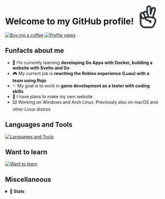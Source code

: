 <a href="https://iconoir.com">
  <picture>
    <source media="(prefers-color-scheme: dark)" srcset="./img/peace-hand-dark.svg">
    <img alt="Peace Hand" align="right" width="16%" src="./img/peace-hand-light.svg">
  </picture>
</a>

# Welcome to my GitHub profile!

[![Buy me a coffee](https://img.shields.io/badge/Buy_Me_A_Coffee-FFDD00?style=for-the-badge&logo=buy-me-a-coffee&logoColor=black)](https://bmc.link/mixerotn)
[![Profile views](https://komarev.com/ghpvc/?username=MixeroTN&color=0e75b6&style=for-the-badge)](#---)

## Funfacts about me

- 🌱 I’m currently learning **developing Go Apps with Docker, building a website with Svelte and Go**
- 🎮 My current job is **rewriting the Roblox experience (Luau) with a team using Rojo**
- ✨ My goal is to work in **game development as a tester with coding skills**
- 🍕 I have plans to make my own website
- ⌨️ Working on Windows and Arch Linux. Previously also on macOS and other Linux distros

## Languages and Tools

[![Languages and Tools](https://skillicons.dev/icons?i=lua,go,git,ts,html,css,githubactions,mysql,docker,bash,powershell,py,cs,nodejs)](https://skillicons.dev)

## Want to learn

[![Want to learn](https://skillicons.dev/icons?i=rust,cpp,unreal,unity,sass,jquery,sentry,vercel,dart)](https://skillicons.dev)

## Miscellaneous

<details>
  <summary><b>🚀 Stats</b></summary>
  <br>
  <!--START_SECTION:waka-->
**🐱 My GitHub Data** 

> 📦 165.6 kB Used in GitHub's Storage 
 > 
> 🏆 728 Contributions in the Year 2023
 > 
> 🚫 Not Opted to Hire
 > 
> 📜 24 Public Repositories 
 > 
> 🔑 38 Private Repositories 
 > 
📊 **This Week I Spent My Time On** 

```text
🕑︎ Time Zone: Europe/Warsaw

💬 Programming Languages: 
Lua                      17 hrs 19 mins      ████████████████████████░   95.02 % 
JavaScript               23 mins             █░░░░░░░░░░░░░░░░░░░░░░░░   02.11 % 
TOML                     18 mins             ░░░░░░░░░░░░░░░░░░░░░░░░░   01.69 % 
JSON                     7 mins              ░░░░░░░░░░░░░░░░░░░░░░░░░   00.65 % 
YAML                     5 mins              ░░░░░░░░░░░░░░░░░░░░░░░░░   00.52 % 
```


 Last Updated on 22/08/2023 10:01:46 UTC
<!--END_SECTION:waka-->
</details>
